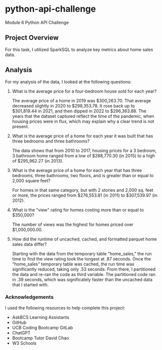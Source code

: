 # python-api-challenge
Module 6 Python API Challenge

## Project Overview
For this task, I utilized SparkSQL to analyze key metrics about home sales data.

## Analysis
For my analysis of the data, I looked at the following questions:

1. What is the average price for a four-bedroom house sold for each year?

   The average price of a home in 2019 was $300,263.70. That average decreased slightly in 2020 to $298,353.78. It rose back up to $301,819.44 in 2021, and then dipped in 2022 to $296,363.88. The years that the dataset captured reflect the time of the pandemic, when housing prices were in flux, which may explain why a clear trend is not present.
   
1. What is the average price of a home for each year it was built that has three bedrooms and three bathrooms?
   
   The data shows that from 2010 to 2017, housing prices for a 3 bedroom, 3 bathroom home ranged from a low of $288,770.30 (in 2015) to a high of $295,962.27 (in 2013).
   
1. What is the average price of a home for each year that has three bedrooms, three bathrooms, two floors, and is greater than or equal to 2,000 square feet?

   For homes in that same category, but with 2 stories and 2,000 sq. feet or more, the prices ranged from $276,553.81 (in 2011) to $307,539.97 (in 2012).
   
1. What is the "view" rating for homes costing more than or equal to $350,000?

   The number of views was the highest for homes priced over $1,000,000.00.

1. How did the runtime of uncached, cached, and formatted parquet home sales data differ?
   
   Starting with the data from the temporary table "home_sales," the run time to find the view rating took the longest at .87 seconds. Once the "home_sales" temporary
   table was cached, the run time was significantly reduced, taking only .53 seconds. From there, I partitioned the data and re-ran the code as third variable. The
   partitioned code ran in .39 seconds, which was significately faster than the uncached data that I started with.

### Acknowledgements
I used the following resources to help complete this project:

* AskBCS Learning Assistants
* GitHub
* UCB Coding Bootcamp GitLab
* ChatGPT
* Bootcamp Tutor David Chao
* W3 Schools
